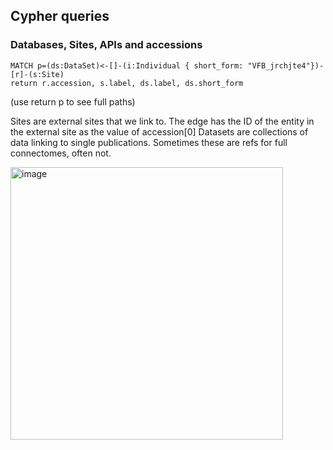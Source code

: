 ## Cypher queries

### Databases, Sites, APIs and accessions


```cypher
MATCH p=(ds:DataSet)<-[]-(i:Individual { short_form: "VFB_jrchjte4"})-[r]-(s:Site) 
return r.accession, s.label, ds.label, ds.short_form
```

(use return p to see full paths)

Sites are external sites that we link to.  The edge has the ID of the entity in the external site as the value of accession[0]
Datasets are collections of data linking to single publications. Sometimes these are refs for full connectomes, often not.

<img width="436" alt="image" src="https://github.com/user-attachments/assets/21838814-b1f3-4b48-a655-1d7ddd272148">
